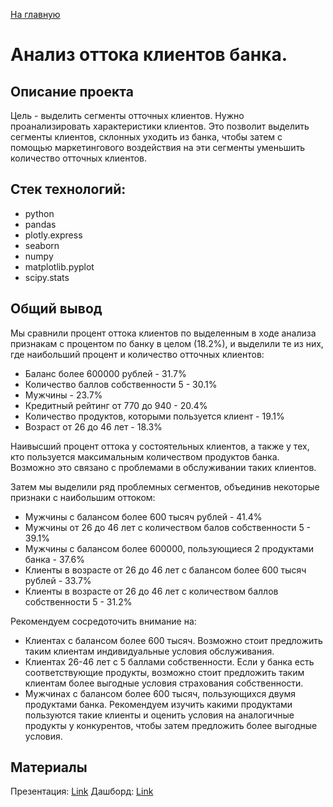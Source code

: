 [На главную](https://github.com/AnnaTashlan/Portfolio/blob/fae3817481c0fdb3761624003d3a301b4a2a997b/readme.md)
# Анализ оттока клиентов банка.

## Описание проекта
Цель - выделить сегменты отточных клиентов. Нужно проанализировать характеристики клиентов. Это позволит выделить сегменты клиентов, склонных уходить из банка, чтобы затем с помощью маркетингового воздействия на эти сегменты уменьшить количество отточных клиентов.

## Стек технологий:
* python
* pandas
* plotly.express
* seaborn
* numpy
* matplotlib.pyplot
* scipy.stats


## Общий вывод
Мы сравнили процент оттока клиентов по выделенным в ходе анализа признакам с процентом по банку в целом (18.2%), и выделили те из них, где наибольший процент и количество отточных клиентов:

* Баланс более 600000 рублей - 31.7%
* Количество баллов собственности 5 - 30.1%
* Мужчины - 23.7%
* Кредитный рейтинг от 770 до 940 - 20.4%
* Количество продуктов, которыми пользуется клиент - 19.1%
* Возраст от 26 до 46 лет - 18.3%

Наивысший процент оттока у состоятельных клиентов, а также у тех, кто пользуется максимальным количеством продуктов банка. Возможно это связано с проблемами в обслуживании таких клиентов.

Затем мы выделили ряд проблемных сегментов, объединив некоторые признаки с наибольшим оттоком:

* Мужчины с балансом более 600 тысяч рублей - 41.4%
* Мужчины от 26 до 46 лет с количеством балов собственности 5 - 39.1%
* Мужчины с балансом более 600000, пользующиеся 2 продуктами банка - 37.6%
* Клиенты в возрасте от 26 до 46 лет с балансом более 600 тысяч рублей - 33.7%
* Клиенты в возрасте от 26 до 46 лет с количеством баллов собственности 5 - 31.2%

Рекомендуем сосредоточить внимание на:

* Клиентах с балансом более 600 тысяч. Возможно стоит предложить таким клиентам индивидуальные условия обслуживания.
* Клиентах 26-46 лет с 5 баллами собственности. Если у банка есть соответствующие продукты, возможно стоит предложить таким клиентам более выгодные условия страхования собственности.
* Мужчинах с балансом более 600 тысяч, пользующихся двумя продуктами банка. Рекомендуем изучить какими продуктами пользуются такие клиенты и оценить условия на аналогичные продукты у конкурентов, чтобы затем предложить более выгодные условия.

## Материалы
Презентация: [Link](https://disk.yandex.ru/i/zwCwsxl3zDpPXw)
Дашборд: [Link](https://public.tableau.com/views/_16892384680210/sheet2?:language=en-US&publish=yes&:display_count=n&:origin=viz_share_link)
